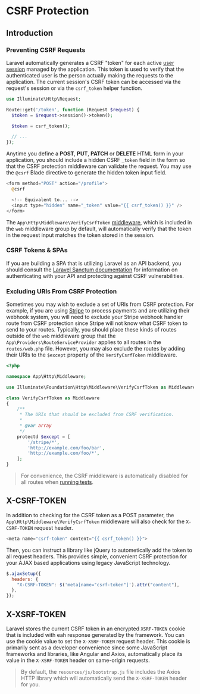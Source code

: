 # CSRF Protection

## Introduction

### Preventing CSRF Requests

Laravel automatically generates a CSRF "token" for each active [user session][session] managed by the application. This token is used to verify that the authenticated user is the person actually making the requests to the application.
The current session's CSRF token can be accessed via the request's session or via the `csrf_token` helper function.

```php
use Illuminate\Http\Request;

Route::get('/token', function (Request $request) {
  $token = $request->session()->token();

  $token = csrf_token();

  // ...
});
```

Anytime you define a **POST**, **PUT**, **PATCH** or **DELETE** HTML form in your application, you should include a hidden CSRF `_token` field in the form so that the CSRF protection middleware can validate the request. You may use the `@csrf` Blade directive to generate the hidden token input field.

```php
<form method="POST" action="/profile">
  @csrf

  <!-- Equivalent to... -->
  <input type="hidden" name="_token" value="{{ csrf_token() }}" />
</form>
```

The `App\Http\Middleware\VerifyCsrfToken` [middleware][middleware], which is included in the `web` middleware group by default, will automatically verify that the token in the request input matches the token stored in the session.

### CSRF Tokens & SPAs

If you are building a SPA that is utilizing Laravel as an API backend, you should consult the [Laravel Sanctum documentation][laravel-sanctum] for information on authenticating with your API and protecting against CSRF vulnerabilities.

### Excluding URIs From CSRF Protection

Sometimes you may wish to exclude a set of URIs from CSRF protection. For example, if you are using [Stripe][stripe] to process payments and are utilizing their webhook system, you will need to exclude your Stripe webhook handler route from CSRF protection since Stripe will not know what CSRF token to send to your routes.
Typically, you should place these kinds of routes outside of the `web` middleware group that the `App\Providers\RouteServiceProvider` applies to all routes in the `routes/web.php` file. However, you may also exclude the routes by adding their URIs to the `$except` property of the `VerifyCsrfToken` middleware.

```php
<?php

namespace App\Http\Middleware;

use Illuminate\Foundation\Http\Middleware\VerifyCsrfToken as Middleware;

class VerifyCsrfToken as Middleware
{
    /**
     * The URIs that should be excluded from CSRF verification.
     *
     * @var array
     */
    protectd $except = [
        '/stripe/*',
        'http://example.com/foo/bar',
        'http://example.com/foo/*',
    ];
}
```

> For convenience, the CSRF middleware is automatically disabled for all routes when [running tests][testing].

## X-CSRF-TOKEN

In addition to checking for the CSRF token as a POST parameter, the `App\Http\Middleware\VerifyCsrfToken` middleware will also check for the `X-CSRF-TOKEN` request header.

```php
<meta name="csrf-token" content="{{ csrf_token() }}">
```

Then, you can instruct a library like jQuery to autometically add the token to all request headers. This provides simple, convenient CSRF protection for your AJAX based applications using legacy JavaScript technology.

```javascript
$.ajaxSetup({
  headers: {
    "X-CSRF-TOKEN": $('meta[name="csrf-token"]').attr("content"),
  },
});
```

## X-XSRF-TOKEN

Laravel stores the current CSRF token in an encrypted `XSRF-TOKEN` cookie that is included with eah response generated by the framework. You can use the cookie value to set the `X-XSRF-TOKEN` request header.
This cookie is primarily sent as a developer convenience since some JavaScript frameworks and libraries, like Angular and Axios, automatically place its value in the `X-XSRF-TOKEN` header on same-origin requests.

> By default, the `resources/js/bootstrap.js` file includes the Axios HTTP library which will automatically send the `X-XSRF-TOKEN` header for you.

[csrf]: https://en.wikipedia.org/wiki/Cross-site_request_forgery
[session]: https://laravel.com/docs/9.x/session
[middleware]: /basics/middleware.md
[laravel-sanctum]: https://laravel.com/docs/9.x/sanctum
[stripe]: https://stripe.com
[testing]: https://laravel.com/docs/9.x/testing
